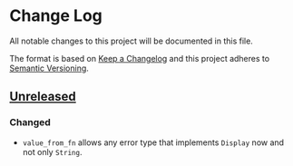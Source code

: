 # Change Log
All notable changes to this project will be documented in this file.

The format is based on [Keep a Changelog](http://keepachangelog.com/)
and this project adheres to [Semantic Versioning](http://semver.org/).

## [Unreleased]
### Changed
- `value_from_fn` allows any error type that implements `Display` now
  and not only `String`.

[Unreleased]: https://github.com/RazrFalcon/ttf-parser/compare/v0.1.0...HEAD

